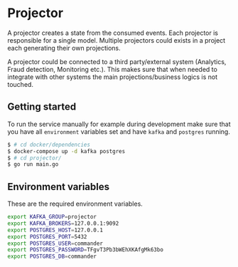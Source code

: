 # Projector

A projector creates a state from the consumed events. Each projector is responsible for a single model.
Multiple projectors could exists in a project each generating their own projections.

A projector could be connected to a third party/external system (Analytics, Fraud detection, Monitoring etc.). This makes sure that when needed to integrate with other systems the main projections/business logics is not touched.

## Getting started

To run the service manually for example during development make sure that you have all `environment` variables set and have `kafka` and `postgres` running.

```bash
$ # cd docker/dependencies
$ docker-compose up -d kafka postgres
$ # cd projector/
$ go run main.go
```

## Environment variables

These are the required environment variables.

```bash
export KAFKA_GROUP=projector
export KAFKA_BROKERS=127.0.0.1:9092
export POSTGRES_HOST=127.0.0.1
export POSTGRES_PORT=5432
export POSTGRES_USER=commander
export POSTGRES_PASSWORD=TFgvT3Pb3bWEhXKAfgMk63bo
export POSTGRES_DB=commander
```
